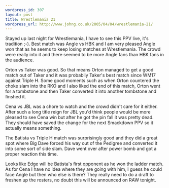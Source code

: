 ```yaml
--- 
wordpress_id: 307
layout: post
title: Wrestlemania 21
wordpress_url: http://www.johng.co.uk/2005/04/04/wrestlemania-21/
---
```

Stayed up last night for Wrestlemania, I have to see this PPV live, it's tradition ;-). Best match was Angle vs HBK and I am very pleased Angle won that as he seems to keep losing matches at Wrestlemania. The crowd were really into it and there seemed to be more Angle fans than HBK fans in the audience.

Orton vs Taker was good. So that means Orton managed to get a good match out of Taker and it was probablly Taker's best match since WM17 against Triple H. Some good moments such as when Orton countered the choke slam into the RKO and I also liked the end of this match, Orton went for a tombstone and then Taker converted it into another tombstone and finshed it.

Cena vs JBL was a chore to watch and the crowd didn't care for it either. After such a long title reign for JBL you'd think people would be more pleased to see Cena win but after he got the pin fall it was pretty dead. They should have saved the change for the next Smackdown PPV so it actually means something.

The Batista vs Triple H match was surprisingly good and they did a great spot where Big Dave forced his way out of the Pedigree and converted it into some sort of side slam. Dave went over after power bomb and got a proper reaction this time.

Looks like Edge will be Batista's first opponent as he won the ladder match. As for Cena I have no idea where they are going with him, I guess he could face Angle but then who else is there? They  really need to do a draft to freshen up the rosters, no doubt this will be announced on RAW tonight.
